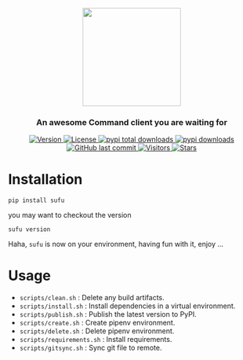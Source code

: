 <p align="center">
    <img width="200" src="https://github.com/szj2ys/sufu/raw/master/sufu/logo.png"/>
</p>

<h3 align="center">
    <p>An awesome Command client you are waiting for</p>
</h3>


<p align="center">
    <a href="https://python.org/pypi/sufu">
        <img src="https://badge.fury.io/py/sufu.svg" alt="Version"/>
    </a>
    <a href="https://python.org/pypi/sufu">
        <img src="https://img.shields.io/pypi/l/sufu.svg?color=orange" alt="License"/>
    </a>
    <a href="https://python.org/pypi/sufu">
        <img src="https://static.pepy.tech/badge/sufu?color=blue" alt="pypi total downloads"/>
    </a>
    <a href="https://python.org/pypi/sufu">
        <img src="https://img.shields.io/pypi/dm/sufu?color=blue" alt="pypi downloads"/>
    </a>
    <a href="https://python.org/pypi/sufu">
        <img src="https://img.shields.io/github/last-commit/szj2ys/sufu?color=blue" alt="GitHub last commit"/>
    </a>
    <a href="https://github.com/szj2ys/sufu">
        <img src="https://visitor-badge.glitch.me/badge?page_id=szj2ys.sufu" alt="Visitors"/>
    </a>
    <a href="https://github.com/szj2ys/sufu">
        <img src="https://img.shields.io/github/stars/szj2ys/sufu?style=social" alt="Stars"/>
    </a>
</p>


# Installation
```shell
pip install sufu
```
you may want to checkout the version
```shell
sufu version
```
Haha, `sufu` is now on your environment, having fun with it, enjoy ...

# Usage
* `scripts/clean.sh` : Delete any build artifacts.
* `scripts/install.sh` : Install dependencies in a virtual environment.
* `scripts/publish.sh` : Publish the latest version to PyPI.
* `scripts/create.sh` : Create pipenv environment.
* `scripts/delete.sh` : Delete pipenv environment.
* `scripts/requirements.sh` : Install requirements.
* `scripts/gitsync.sh` : Sync git file to remote.







